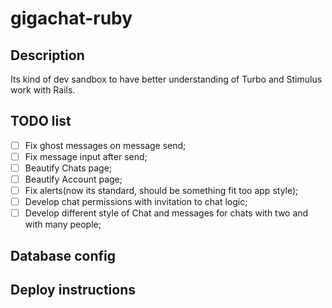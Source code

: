 # gigachat-ruby

## Description

Its kind of dev sandbox to have better understanding of Turbo and Stimulus work with Rails.

## TODO list

-[ ] Fix ghost messages on message send;
-[ ] Fix message input after send;
-[ ] Beautify Chats page; 
-[ ] Beautify Account page;
-[ ] Fix alerts(now its standard, should be something fit too app style);
-[ ] Develop chat permissions with invitation to chat logic;
-[ ] Develop different style of Chat and messages for chats with two and with many people;

## Database config

## Deploy instructions
